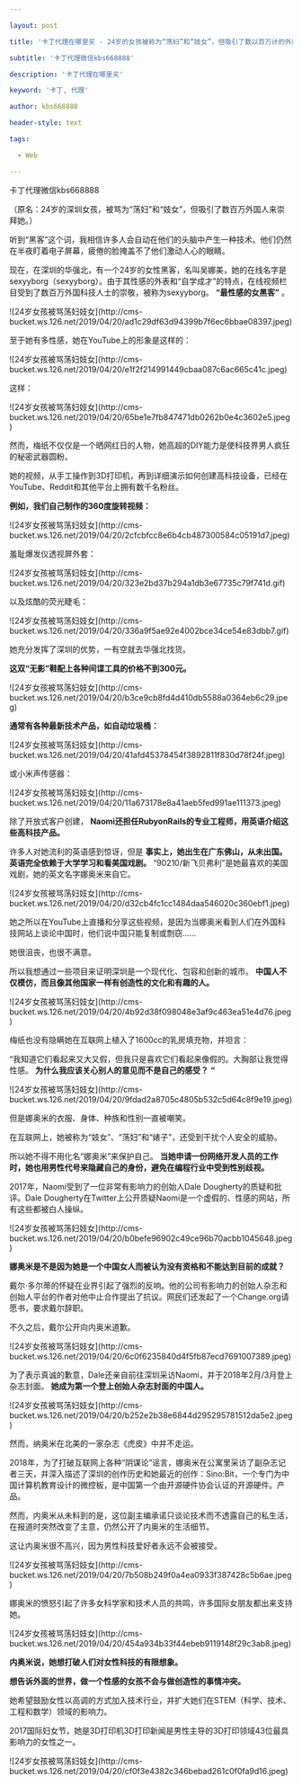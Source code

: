 ---
layout: post
title: '卡丁代理在哪里买 - 24岁的女孩被称为“荡妇”和“妓女”，但吸引了数以百万计的外国人来崇拜她们。'
subtitle: '卡丁代理微信kbs668888'
description: '卡丁代理在哪里买'
keyword: '卡丁, 代理'
author: kbs668888
header-style: text
tags:
  - Web
---
卡丁代理微信kbs668888

（原名：24岁的深圳女孩，被骂为“荡妇”和“妓女”，但吸引了数百万外国人来崇拜她。）

听到“黑客”这个词，我相信许多人会自动在他们的头脑中产生一种技术。他们仍然在半夜盯着电子屏幕，疲倦的脸掩盖不了他们激动人心的眼睛。

现在，在深圳的华强北，有一个24岁的女性黑客，名叫吴娜美，她的在线名字是sexyyborg（sexyyborg）。由于其性感的外表和“自学成才”的特点，在线视频栏目受到了数百万外国科技人士的崇敬，被称为sexyyborg。
**“最性感的女黑客”** 。

![24岁女孩被骂荡妇妓女](http://cms-
bucket.ws.126.net/2019/04/20/ad1c29df63d94399b7f6ec6bbae08397.jpeg)

至于她有多性感，她在YouTube上的形象是这样的：

![24岁女孩被骂荡妇妓女](http://cms-
bucket.ws.126.net/2019/04/20/e1f2f214991449cbaa087c6ac665c41c.jpeg)

这样：

![24岁女孩被骂荡妇妓女](http://cms-
bucket.ws.126.net/2019/04/20/65be1e7fb847471db0262b0e4c3602e5.jpeg)

然而，梅纸不仅仅是一个晒网红日的人物，她高超的DIY能力是使科技界男人疯狂的秘密武器圆粉。

她的视频，从手工操作到3D打印机，再到详细演示如何创建高科技设备，已经在YouTube、Reddit和其他平台上拥有数千名粉丝。

 **例如，我们自己制作的360度旋转视频：**

![24岁女孩被骂荡妇妓女](http://cms-
bucket.ws.126.net/2019/04/20/2cfcbfcc8e6b4cb487300584c05191d7.jpeg)

羞耻爆发仪透视屏外套：

![24岁女孩被骂荡妇妓女](http://cms-
bucket.ws.126.net/2019/04/20/323e2bd37b294a1db3e67735c79f741d.gif)

以及炫酷的荧光睫毛：

![24岁女孩被骂荡妇妓女](http://cms-
bucket.ws.126.net/2019/04/20/336a9f5ae92e4002bce34ce54e83dbb7.gif)

她充分发挥了深圳的优势，一有空就去华强北找货。

 **这双“无影”鞋配上各种间谍工具的价格不到300元。**

![24岁女孩被骂荡妇妓女](http://cms-
bucket.ws.126.net/2019/04/20/b3ce9cb8fd4d410db5588a0364eb6c29.jpeg)

 **通常有各种最新技术产品，如自动垃圾桶：**

![24岁女孩被骂荡妇妓女](http://cms-
bucket.ws.126.net/2019/04/20/41afd45378454f3892811f830d78f24f.jpeg)

或小米声传感器：

![24岁女孩被骂荡妇妓女](http://cms-
bucket.ws.126.net/2019/04/20/11a673178e8a41aeb5fed991ae111373.jpeg)

除了开放式客户创建， **Naomi还担任RubyonRails的专业工程师，用英语介绍这些高科技产品。**

许多人对她流利的英语感到惊讶，但是 **事实上，她出生在广东佛山，从未出国。英语完全依赖于大学学习和看美国戏剧。**
“90210/新飞贝弗利”是她最喜欢的美国戏剧，她的英文名字娜奥米来自它。

![24岁女孩被骂荡妇妓女](http://cms-
bucket.ws.126.net/2019/04/20/d32cb4fc1cc1484daa546020c360ebf1.jpeg)

她之所以在YouTube上直播和分享这些视频，是因为当娜奥米看到人们在外国科技网站上谈论中国时，他们说中国只能复制或剽窃……

她很沮丧，也很不满意。

所以我想通过一些项目来证明深圳是一个现代化、包容和创新的城市。 **中国人不仅模仿，而且像其他国家一样有创造性的文化和有趣的人。**

![24岁女孩被骂荡妇妓女](http://cms-
bucket.ws.126.net/2019/04/20/4b92d38f098048e3af9c463ea51e4d76.jpeg)

梅纸也没有隐瞒她在互联网上植入了1600cc的乳房填充物，并坦言：

“我知道它们看起来又大又假，但我只是喜欢它们看起来像假的。大胸部让我觉得性感。 **为什么我应该关心别人的意见而不是自己的感受？** **“**

![24岁女孩被骂荡妇妓女](http://cms-
bucket.ws.126.net/2019/04/20/9fdad2a8705c4805b532c5d64c8f9e19.jpeg)

但是娜奥米的衣服、身体、种族和性别一直被嘲笑。

在互联网上，她被称为“妓女”、“荡妇”和“婊子”，还受到干扰个人安全的威胁。

所以她不得不用化名“娜奥米”来保护自己。 **当她申请一份网络开发人员的工作时，她也用男性代号来隐藏自己的身份，避免在编程行业中受到性别歧视。**

2017年，Naomi受到了一位非常有影响力的创始人Dale Dougherty的质疑和批评。Dale
Dougherty在Twitter上公开质疑Naomi是一个虚假的、性感的网站，所有这些都被白人操纵。

![24岁女孩被骂荡妇妓女](http://cms-
bucket.ws.126.net/2019/04/20/b0befe96902c49ce96b70acbb1045648.jpeg)

 **娜奥米是不是因为她是一个中国女人而被认为没有资格和不能达到目前的成就？**

戴尔·多尔蒂的怀疑在业界引起了强烈的反响。他的公司有影响力的创始人杂志和创始人平台的作者对他中止合作提出了抗议。网民们还发起了一个Change.org请愿书，要求戴尔辞职。

不久之后，戴尔公开向内奥米道歉。

![24岁女孩被骂荡妇妓女](http://cms-
bucket.ws.126.net/2019/04/20/6c0f6235840d4f5fb87ecd7691007389.jpeg)

为了表示真诚的歉意，Dale还亲自前往深圳采访Naomi，并于2018年2月/3月登上杂志封面。 **她成为第一个登上创始人杂志封面的中国人。**

![24岁女孩被骂荡妇妓女](http://cms-
bucket.ws.126.net/2019/04/20/b252e2b38e6844d295295781512da5e2.jpeg)

然而，纳奥米在北美的一家杂志《虎皮》中并不走运。

2018年，为了打破互联网上各种“阴谋论”谣言，娜奥米在公寓里采访了副杂志记者三天，并深入描述了深圳的创作历史和她最近的创作：Sino:Bit，一个专门为中国计算机教育设计的微控板，是中国第一个由开源硬件协会认证的开源硬件。产品。

然而，内奥米从未料到的是，这位副主编承诺只谈论技术而不透露自己的私生活，在报道时突然改变了主意，仍然公开了内奥米的生活细节。

这让内奥米很不高兴，因为男性科技爱好者永远不会被接受。

![24岁女孩被骂荡妇妓女](http://cms-
bucket.ws.126.net/2019/04/20/7b508b249f0a4ea0933f387428c5b6ae.jpeg)

娜奥米的愤怒引起了许多女科学家和技术人员的共鸣，许多国际女朋友都出来支持她。

![24岁女孩被骂荡妇妓女](http://cms-
bucket.ws.126.net/2019/04/20/454a934b33f44ebeb9119148f29c3ab8.jpeg)

 **内奥米说，她想打破人们对女性科技的有限想象。**

 **想告诉外面的世界，做一个性感的女孩不会与做创造性的事情冲突。**

她希望鼓励女性以高调的方式加入技术行业，并扩大她们在STEM（科学、技术、工程和数学）领域的影响力。

2017国际妇女节，她是3D打印机3D打印新闻是男性主导的3D打印领域43位最具影响力的女性之一。

![24岁女孩被骂荡妇妓女](http://cms-
bucket.ws.126.net/2019/04/20/cf0f3e4382c346bebad261c0f0fa9d16.jpeg)

